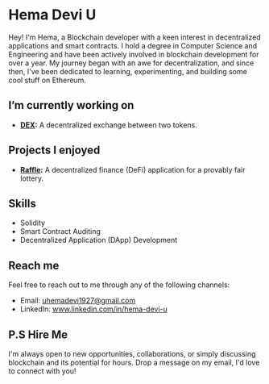 # Hema Devi U

Hey! I'm Hema, a Blockchain developer with a keen interest in decentralized applications and smart contracts. I hold a degree in Computer Science and Engineering and have been actively involved in blockchain development for over a year. My journey began with an awe for decentralization, and since then, I've been dedicated to learning, experimenting, and building some cool stuff on Ethereum.

## I’m currently working on

- **[DEX](https://github.com/HemaDeviU/DEX):** A decentralized exchange between two tokens.

## Projects I enjoyed

- **[Raffle](https://github.com/HemaDeviU/Raffle-Dapp):** A decentralized finance (DeFi) application for a provably fair lottery.

## Skills

- Solidity
- Smart Contract Auditing
- Decentralized Application (DApp) Development

## Reach me

Feel free to reach out to me through any of the following channels:

- Email: uhemadevi1927@gmail.com
- LinkedIn: www.linkedin.com/in/hema-devi-u

## P.S Hire Me

I'm always open to new opportunities, collaborations, or simply discussing blockchain and its potential for hours. Drop a message on my email, I'd love to connect with you!
